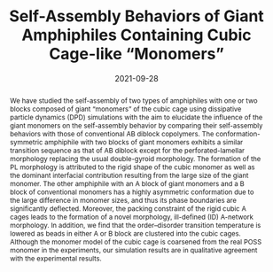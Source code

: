 ---
title: "Self-Assembly Behaviors of Giant Amphiphiles Containing Cubic Cage-like “Monomers”"
authors:
- Qingliang Song
- Qingshu Dong
- Xue-Hui Dong
- 朱有亮
- Weihua Li
date: "2021-09-28"
doi: "10.1021/acs.macromol.1c01431"
publication_types: ["期刊文章"]
publication: "Macromolecules"
publication_short: "Macromolecules"
abstract: "We have studied the self-assembly of two types of amphiphiles  with one or two blocks composed of giant “monomers” of the cubic cage  using dissipative particle dynamics (DPD) simulations with the aim to  elucidate the influence of the giant monomers on the self-assembly  behavior by comparing their self-assembly behaviors with those of  conventional AB diblock copolymers. The conformation-symmetric  amphiphile with two blocks of giant monomers exhibits a similar  transition sequence as that of AB diblock except for the  perforated-lamellar morphology replacing the usual double-gyroid  morphology. The formation of the PL morphology is attributed to the  rigid shape of the cubic monomer as well as the dominant interfacial  contribution resulting from the large size of the giant monomer. The  other amphiphile with an A block of giant monomers and a B block of  conventional monomers has a highly asymmetric conformation due to the  large difference in monomer sizes, and thus its phase boundaries are  significantly deflected. Moreover, the packing constraint of the rigid  cubic A cages leads to the formation of a novel morphology, ill-defined  (ID) A-network morphology. In addition, we find that the order–disorder  transition temperature is lowered as beads in either A or B block are  clustered into the cubic cages. Although the monomer model of the cubic  cage is coarsened from the real POSS monomer in the experiments, our  simulation results are in qualitative agreement with the experimental  results."
url_pdf: "https://doi.org/10.1021/acs.macromol.1c01431"
---